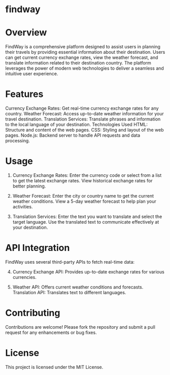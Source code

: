 # findway

# Overview
FindWay is a comprehensive platform designed to assist users in planning their travels by providing essential information about their destination. Users can get current currency exchange rates, view the weather forecast, and translate information related to their destination country. The platform leverages the power of modern web technologies to deliver a seamless and intuitive user experience.

# Features
Currency Exchange Rates: Get real-time currency exchange rates for any country.
Weather Forecast: Access up-to-date weather information for your travel destination.
Translation Services: Translate phrases and information to the local language of your destination.
Technologies Used
HTML: Structure and content of the web pages.
CSS: Styling and layout of the web pages.
Node.js: Backend server to handle API requests and data processing.

# Usage
1. Currency Exchange Rates:
Enter the currency code or select from a list to get the latest exchange rates.
View historical exchange rates for better planning.

2. Weather Forecast:
Enter the city or country name to get the current weather conditions.
View a 5-day weather forecast to help plan your activities.

3. Translation Services:
Enter the text you want to translate and select the target language.
Use the translated text to communicate effectively at your destination.

# API Integration
FindWay uses several third-party APIs to fetch real-time data:

4. Currency Exchange API: 
Provides up-to-date exchange rates for various currencies.

5. Weather API: 
Offers current weather conditions and forecasts.
Translation API: Translates text to different languages.

# Contributing
Contributions are welcome! Please fork the repository and submit a pull request for any enhancements or bug fixes.

# License
This project is licensed under the MIT License.